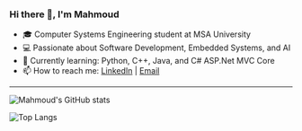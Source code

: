 ### Hi there 👋, I'm Mahmoud

- 🎓 Computer Systems Engineering student at MSA University
- 💻 Passionate about Software Development, Embedded Systems, and AI
- 🚀 Currently learning: Python, C++, Java, and C# ASP.Net MVC Core
- 📫 How to reach me: [LinkedIn](https://www.linkedin.com/in/mahmoudelsalmy) | [Email](mailto:mahmoudelsalmy1@gmail.com)

---

![Mahmoud's GitHub stats](https://github-readme-stats.vercel.app/api?username=mahmoudelsalmy&show_icons=true&theme=radical)

![Top Langs](https://github-readme-stats.vercel.app/api/top-langs/?username=mahmoudelsalmy&layout=compact&theme=radical)
